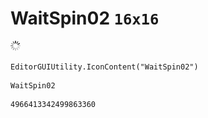 # WaitSpin02 `16x16`
<img src="/img/WaitSpin02.png" width=16 height=16>

``` CSharp
EditorGUIUtility.IconContent("WaitSpin02")
```
```
WaitSpin02
```
```
4966413342499863360
```
